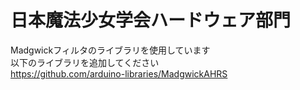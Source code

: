 # 日本魔法少女学会ハードウェア部門

Madgwickフィルタのライブラリを使用しています  
以下のライブラリを追加してください  
https://github.com/arduino-libraries/MadgwickAHRS  